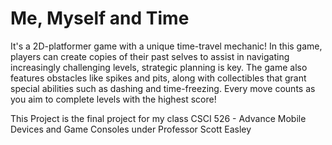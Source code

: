 # Me, Myself and Time
It's a 2D-platformer game with a unique time-travel mechanic! In this game, players can create copies of their past selves to assist in navigating increasingly challenging levels, strategic planning is key. The game also features obstacles like spikes and pits, along with collectibles that grant special abilities such as dashing and time-freezing. Every move counts as you aim to complete levels with the highest score!

This Project is the final project for my class CSCI 526 - Advance Mobile Devices and Game Consoles under Professor Scott Easley
